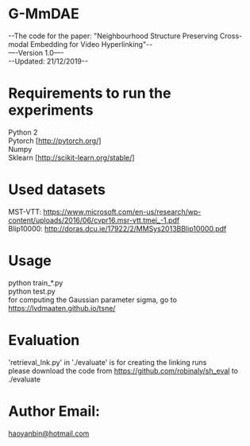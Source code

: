 # G-MmDAE
--The code for the paper: "Neighbourhood Structure Preserving Cross-modal Embedding for Video Hyperlinking"--  
—-Version 1.0—-   
--Updated: 21/12/2019--  

# Requirements to run the experiments  
Python 2  
Pytorch  [http://pytorch.org/]  
Numpy  
Sklearn  [http://scikit-learn.org/stable/]  

# Used datasets  
MST-VTT: https://www.microsoft.com/en-us/research/wp-content/uploads/2016/06/cvpr16.msr-vtt.tmei_-1.pdf  
Blip10000: http://doras.dcu.ie/17922/2/MMSys2013BBlip10000.pdf  

# Usage  
python train_*.py  
python test.py  
for computing the Gaussian parameter sigma, go to https://lvdmaaten.github.io/tsne/  

# Evaluation
'retrieval_lnk.py' in './evaluate' is for creating the linking runs  
please download the code from https://github.com/robinaly/sh_eval to ./evaluate  

# Author Email:
haoyanbin@hotmail.com  
